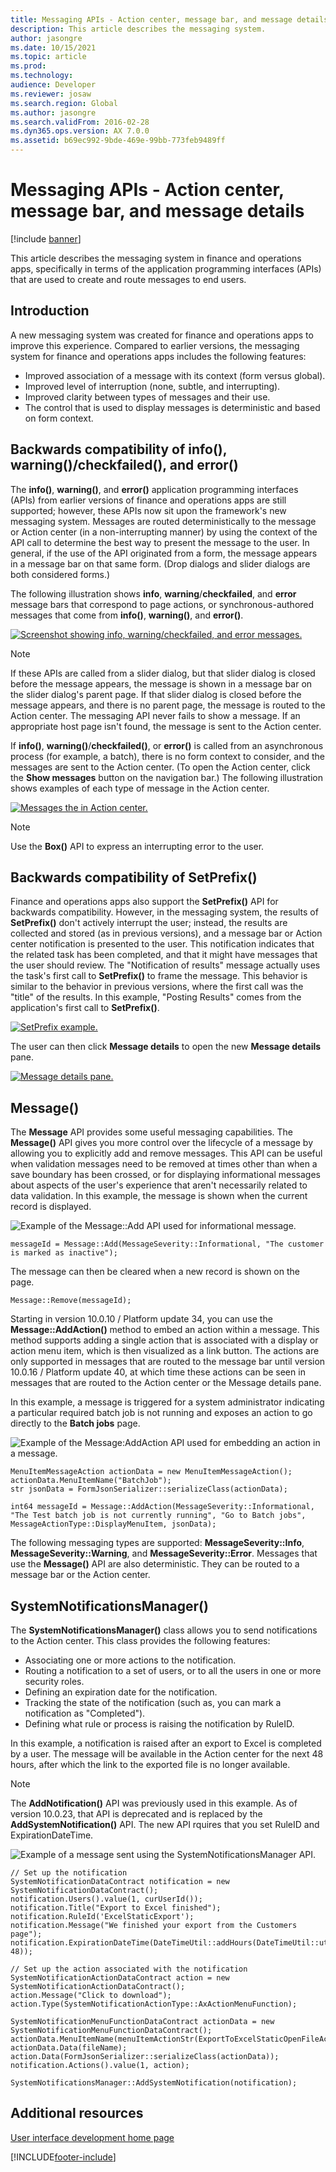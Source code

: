 ```yaml
---
title: Messaging APIs - Action center, message bar, and message details
description: This article describes the messaging system.
author: jasongre
ms.date: 10/15/2021
ms.topic: article
ms.prod: 
ms.technology: 
audience: Developer
ms.reviewer: josaw
ms.search.region: Global
ms.author: jasongre
ms.search.validFrom: 2016-02-28
ms.dyn365.ops.version: AX 7.0.0
ms.assetid: b69ec992-9bde-469e-99bb-773feb9489ff
---
```


# Messaging APIs - Action center, message bar, and message details

[!include [banner](../includes/banner.md)]

This article describes the messaging system in finance and operations apps, specifically in terms of the application programming interfaces (APIs) that are used to create and route messages to end users.  

## Introduction

A new messaging system was created for finance and operations apps to improve this experience. Compared to earlier versions, the messaging system for finance and operations apps includes the following features:

+ Improved association of a message with its context (form versus global).
+ Improved level of interruption (none, subtle, and interrupting).
+ Improved clarity between types of messages and their use.
+ The control that is used to display messages is deterministic and based on form context.

## Backwards compatibility of info(), warning()/checkfailed(), and error() 
The **info()**, **warning()**, and **error()** application programming interfaces (APIs) from earlier versions of finance and operations apps are still supported; however, these APIs now sit upon the framework's new messaging system. Messages are routed deterministically to the message or Action center (in a non-interrupting manner) by using the context of the API call to determine the best way to present the message to the user. In general, if the use of the API originated from a form, the message appears in a message bar on that same form. (Drop dialogs and slider dialogs are both considered forms.) 

The following illustration shows **info**, **warning**/**checkfailed**, and **error** message bars that correspond to page actions, or synchronous-authored messages that come from **info()**, **warning()**, and **error()**. 

[![Screenshot showing info, warning/checkfailed, and error messages.](./media/cli-legacyMessages.png)](./media/cli-legacyMessages.png)

> [!NOTE]
> If these APIs are called from a slider dialog, but that slider dialog is closed before the message appears, the message is shown in a message bar on the slider dialog's parent page. If that slider dialog is closed before the message appears, and there is no parent page, the message is routed to the Action center. The messaging API never fails to show a message. If an appropriate host page isn't found, the message is sent to the Action center.

If **info()**, **warning()**/**checkfailed()**, or **error()** is called from an asynchronous process (for example, a batch), there is no form context to consider, and the messages are sent to the Action center. (To open the Action center, click the **Show messages** button on the navigation bar.) The following illustration shows examples of each type of message in the Action center. 

[![Messages the in Action center.](./media/2_api.png)](./media/2_api.png)

> [!NOTE]
> Use the **Box()** API to express an interrupting error to the user.                                                               

## Backwards compatibility of SetPrefix() 
Finance and operations apps also support the **SetPrefix()** API for backwards compatibility. However, in the messaging system, the results of **SetPrefix()** don't actively interrupt the user; instead, the results are collected and stored (as in previous versions), and a message bar or Action center notification is presented to the user. This notification indicates that the related task has been completed, and that it might have messages that the user should review. The "Notification of results" message actually uses the task's first call to **SetPrefix()** to frame the message. This behavior is similar to the behavior in previous versions, where the first call was the "title" of the results. In this example, "Posting Results" comes from the application's first call to **SetPrefix()**.

[![SetPrefix example.](./media/3_api.png)](./media/3_api.png) 

The user can then click **Message details** to open the new **Message details** pane. 

[![Message details pane.](./media/4_api.png)](./media/4_api.png)

## Message() 
The **Message** API provides some useful messaging capabilities. The **Message()** API gives you more control over the lifecycle of a message by allowing you to explicitly add and remove messages. This API can be useful when validation messages need to be removed at times other than when a save boundary has been crossed, or for displaying informational messages about aspects of the user's experience that aren't necessarily related to data validation. In this example, the message is shown when the current record is displayed.

![Example of the Message::Add API used for informational message.](./media/cli-legacyInfo.png)

```xpp
messageId = Message::Add(MessageSeverity::Informational, "The customer is marked as inactive");
```

The message can then be cleared when a new record is shown on the page.

```xpp
Message::Remove(messageId);
```

Starting in version 10.0.10 / Platform update 34, you can use the **Message::AddAction()** method to embed an action within a message. This method supports adding a single action that is associated with a display or action menu item, which is then visualized as a link button. The actions are only supported in messages that are routed to the message bar until version 10.0.16 / Platform update 40, at which time these actions can be seen in messages that are routed to the Action center or the Message details pane.

In this example, a message is triggered for a system administrator indicating a particular required batch job is not running and exposes an action to go directly to the **Batch jobs** page.  

![Example of the Message:AddAction API used for embedding an action in a message.](./media/cli-messageAddAction.png)

```xpp
MenuItemMessageAction actionData = new MenuItemMessageAction();
actionData.MenuItemName("BatchJob");
str jsonData = FormJsonSerializer::serializeClass(actionData);

int64 messageId = Message::AddAction(MessageSeverity::Informational, "The Test batch job is not currently running", "Go to Batch jobs", MessageActionType::DisplayMenuItem, jsonData);

```

The following messaging types are supported: **MessageSeverity::Info**, **MessageSeverity::Warning**, and **MessageSeverity::Error**. Messages that use the **Message()** API are also deterministic. They can be routed to a message bar or the Action center.

## SystemNotificationsManager() 
The **SystemNotificationsManager()** class allows you to send notifications to the Action center. This class provides the following features: 

+ Associating one or more actions to the notification. 
+ Routing a notification to a set of users, or to all the users in one or more security roles.
+ Defining an expiration date for the notification.
+ Tracking the state of the notification (such as, you can mark a notification as "Completed").  
+ Defining what rule or process is raising the notification by RuleID.  

In this example, a notification is raised after an export to Excel is completed by a user. The message will be available in the Action center for the next 48 hours, after which the link to the exported file is no longer available.   

> [!NOTE]
> The **AddNotification()** API was previously used in this example. As of version 10.0.23, that API is deprecated and is replaced by the **AddSystemNotification()** API. The new API rquires that you set RuleID and ExpirationDateTime. 

![Example of a message sent using the SystemNotificationsManager API.](./media/cli-systemNotification.png)

```xpp
// Set up the notification 
SystemNotificationDataContract notification = new SystemNotificationDataContract();
notification.Users().value(1, curUserId());
notification.Title("Export to Excel finished");
notification.RuleId('ExcelStaticExport');
notification.Message("We finished your export from the Customers page");
notification.ExpirationDateTime(DateTimeUtil::addHours(DateTimeUtil::utcNow(), 48));

// Set up the action associated with the notification
SystemNotificationActionDataContract action = new SystemNotificationActionDataContract();
action.Message("Click to download");
action.Type(SystemNotificationActionType::AxActionMenuFunction);

SystemNotificationMenuFunctionDataContract actionData = new SystemNotificationMenuFunctionDataContract();
actionData.MenuItemName(menuItemActionStr(ExportToExcelStaticOpenFileAction));
actionData.Data(fileName);
action.Data(FormJsonSerializer::serializeClass(actionData));
notification.Actions().value(1, action);

SystemNotificationsManager::AddSystemNotification(notification);
```

## Additional resources

[User interface development home page](user-interface-development-home-page.md)


[!INCLUDE[footer-include](../../../includes/footer-banner.md)]

